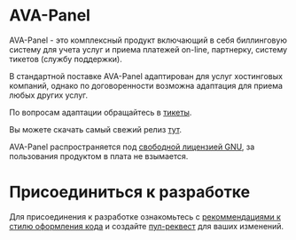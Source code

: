# AVA-Panel

AVA-Panel - это комплексный продукт включающий в себя биллинговую систему для учета услуг и приема платежей on-line, партнерку, систему тикетов (службу поддержки).

В стандартной поставке AVA-Panel адаптирован для услуг хостинговых компаний, однако по договоренности возможна адаптация для приема любых других услуг.

По вопросам адаптации обращайтесь в [тикеты](https://github.com/Delta-Zet/ava-panel/issues).

Вы можете скачать самый свежий релиз [тут](https://github.com/Delta-Zet/ava-panel/tags).

AVA-Panel распространяется под [свободной лицензией GNU](http://ava-panel.ru/content/license/), за пользования продуктом в плата не взымается.

# Присоединиться к разработке

Для присоединения к разработке ознакомьтесь с [рекоммендациями к стилю оформления кода](https://github.com/Delta-Zet/ava-panel/wiki/Coding-Style-Guide) и создайте [пул-реквест](https://github.com/Delta-Zet/ava-panel/pull/new/master) для ваших изменений.
